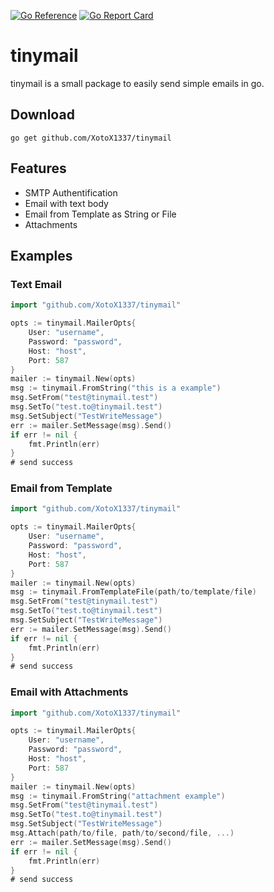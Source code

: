 
[![Go Reference](https://pkg.go.dev/badge/github.com/XotoX1337/tinymail.svg)](https://pkg.go.dev/github.com/XotoX1337/tinymail)
[![Go Report Card](https://goreportcard.com/badge/github.com/XotoX1337/tinymail)](https://goreportcard.com/report/github.com/XotoX1337/tinymail)

# tinymail
tinymail is a small package to easily send simple emails in go.

## Download
```
go get github.com/XotoX1337/tinymail
```
## Features

* SMTP Authentification
* Email with text body
* Email from Template as String or File
* Attachments

## Examples

### Text Email
```go
import "github.com/XotoX1337/tinymail"

opts := tinymail.MailerOpts{
    User: "username",
    Password: "password",
    Host: "host",
    Port: 587
}
mailer := tinymail.New(opts)
msg := tinymail.FromString("this is a example")
msg.SetFrom("test@tinymail.test")
msg.SetTo("test.to@tinymail.test")
msg.SetSubject("TestWriteMessage")
err := mailer.SetMessage(msg).Send()
if err != nil {
    fmt.Println(err)
}
# send success
```

### Email from Template
```go
import "github.com/XotoX1337/tinymail"

opts := tinymail.MailerOpts{
    User: "username",
    Password: "password",
    Host: "host",
    Port: 587
}
mailer := tinymail.New(opts)
msg := tinymail.FromTemplateFile(path/to/template/file)
msg.SetFrom("test@tinymail.test")
msg.SetTo("test.to@tinymail.test")
msg.SetSubject("TestWriteMessage")
err := mailer.SetMessage(msg).Send()
if err != nil {
    fmt.Println(err)
}
# send success
```

### Email with Attachments
```go
import "github.com/XotoX1337/tinymail"

opts := tinymail.MailerOpts{
    User: "username",
    Password: "password",
    Host: "host",
    Port: 587
}
mailer := tinymail.New(opts)
msg := tinymail.FromString("attachment example")
msg.SetFrom("test@tinymail.test")
msg.SetTo("test.to@tinymail.test")
msg.SetSubject("TestWriteMessage")
msg.Attach(path/to/file, path/to/second/file, ...)
err := mailer.SetMessage(msg).Send()
if err != nil {
    fmt.Println(err)
}
# send success
```

